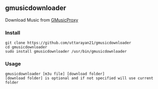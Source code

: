 ## gmusicdownloader
Download Music from [GMusicProxy](https://github.com/gmusicproxy/gmusicproxy "GMusicProxy Github page")

### Install 
```
git clone https://github.com/uttarayan21/gmusicdownloader
cd gmusicdownloader
sudo install gmusicdownloader /usr/bin/gmusicdownloader
```
### Usage

```
gmusicdownloader [m3u file] [download folder]
[download folder] is optional and if not specified will use current folder
```
